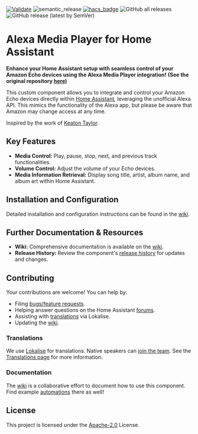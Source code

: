[![Validate](https://github.com/alandtse/alexa_media_player/actions/workflows/validate.yaml/badge.svg)](https://github.com/alandtse/alexa_media_player/actions/workflows/validate.yaml)
![semantic_release](https://github.com/alandtse/alexa_media_player/workflows/semantic_release/badge.svg)
[![hacs_badge](https://img.shields.io/badge/HACS-Default-orange.svg)](https://github.com/hacs/integration)
![GitHub all releases](https://img.shields.io/github/downloads/alandtse/alexa_media_player/total)
![GitHub release (latest by SemVer)](https://img.shields.io/github/downloads/alandtse/alexa_media_player/latest/total)

# Alexa Media Player for Home Assistant

**Enhance your Home Assistant setup with seamless control of your Amazon Echo devices using the Alexa Media Player integration!**  **(See the original repository [here](https://github.com/alandtse/alexa_media_player))**

This custom component allows you to integrate and control your Amazon Echo devices directly within [Home Assistant](https://home-assistant.io), leveraging the unofficial Alexa API.  This mimics the functionality of the Alexa app, but please be aware that Amazon may change access at any time.

Inspired by the work of [Keaton Taylor](https://github.com/keatontaylor).

## Key Features

*   **Media Control:** Play, pause, stop, next, and previous track functionalities.
*   **Volume Control:** Adjust the volume of your Echo devices.
*   **Media Information Retrieval:** Display song title, artist, album name, and album art within Home Assistant.

## Installation and Configuration

Detailed installation and configuration instructions can be found in the [wiki](https://github.com/alandtse/alexa_media_player/wiki/Configuration).

## Further Documentation & Resources

*   **Wiki:** Comprehensive documentation is available on the [wiki](https://github.com/alandtse/alexa_media_player/wiki).
*   **Release History:** Review the component's [release history](https://github.com/alandtse/alexa_media_player/releases) for updates and changes.

## Contributing

Your contributions are welcome! You can help by:

*   Filing [bugs/feature requests](https://github.com/alandtse/alexa_media_player/issues).
*   Helping answer questions on the Home Assistant [forums](https://community.home-assistant.io/t/echo-devices-alexa-as-media-player-testers-needed/58639).
*   Assisting with [translations](https://app.lokalise.com/project/465185555eee18dd537ca6.39714580/) via Lokalise.
*   Updating the [wiki](https://github.com/alandtse/alexa_media_player/wiki).

### Translations

We use [Lokalise](https://app.lokalise.com/project/465185555eee18dd537ca6.39714580/) for translations. Native speakers can [join the team](https://lokalise.com/public/465185555eee18dd537ca6.39714580/).  See the [Translations page](https://github.com/alandtse/alexa_media_player/wiki/Translations) for more information.

### Documentation

The [wiki](https://github.com/alandtse/alexa_media_player/wiki) is a collaborative effort to document how to use this component.  Find example [automations](https://github.com/alandtse/alexa_media_player/wiki/Examples%3A-Automation) there as well!

## License

This project is licensed under the [Apache-2.0](LICENSE) License.